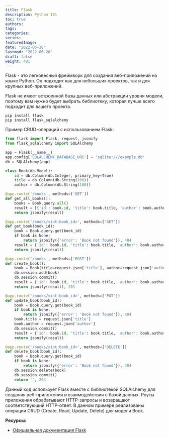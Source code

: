```yaml
---
title: Flask
description: Python 101
toc: true
authors:
tags:
categories:
series:
featuredImage:
date: "2022-06-28"
lastmod: "2022-06-28"
draft: false
weight: 401
---
```


Flask - это легковесный фреймворк для создания веб-приложений на языке Python. Он подходит как для небольших проектов, так и для крупных веб-приложений. 

Flask не имеет встроенной базы данных или абстракции уровня модели, поэтому вам нужно будет выбрать библиотеку, которая лучше всего подходит для вашего проекта.



```
pip install flask
pip install flask_sqlalchemy
```

Пример CRUD-операций с использованием Flask:

```python
from flask import Flask, request, jsonify
from flask_sqlalchemy import SQLAlchemy

app = Flask(__name__)
app.config['SQLALCHEMY_DATABASE_URI'] = 'sqlite:///example.db'
db = SQLAlchemy(app)

class Book(db.Model):
    id = db.Column(db.Integer, primary_key=True)
    title = db.Column(db.String(100))
    author = db.Column(db.String(100))

@app.route('/books', methods=['GET'])
def get_all_books():
    books = Book.query.all()
    result = [{'id': book.id, 'title': book.title, 'author': book.author} for book in books]
    return jsonify(result)

@app.route('/books/<int:book_id>', methods=['GET'])
def get_book(book_id):
    book = Book.query.get(book_id)
    if book is None:
        return jsonify({'error': 'Book not found'}), 404
    result = {'id': book.id, 'title': book.title, 'author': book.author}
    return jsonify(result)

@app.route('/books', methods=['POST'])
def create_book():
    book = Book(title=request.json['title'], author=request.json['author'])
    db.session.add(book)
    db.session.commit()
    result = {'id': book.id, 'title': book.title, 'author': book.author}
    return jsonify(result), 201

@app.route('/books/<int:book_id>', methods=['PUT'])
def update_book(book_id):
    book = Book.query.get(book_id)
    if book is None:
        return jsonify({'error': 'Book not found'}), 404
    book.title = request.json['title']
    book.author = request.json['author']
    db.session.commit()
    result = {'id': book.id, 'title': book.title, 'author': book.author}
    return jsonify(result)

@app.route('/books/<int:book_id>', methods=['DELETE'])
def delete_book(book_id):
    book = Book.query.get(book_id)
    if book is None:
        return jsonify({'error': 'Book not found'}), 404
    db.session.delete(book)
    db.session.commit()
    return '', 204
```

Данный код использует Flask вместе с библиотекой SQLAlchemy для создания веб-приложения и взаимодействия с базой данных. Роуты приложения обрабатывают HTTP-запросы и возвращают соответствующий HTTP-ответ. В данном примере реализованы операции CRUD (Create, Read, Update, Delete) для модели Book.


**Ресурсы:**

- [Официальная документация Flask](https://flask.palletsprojects.com/)
